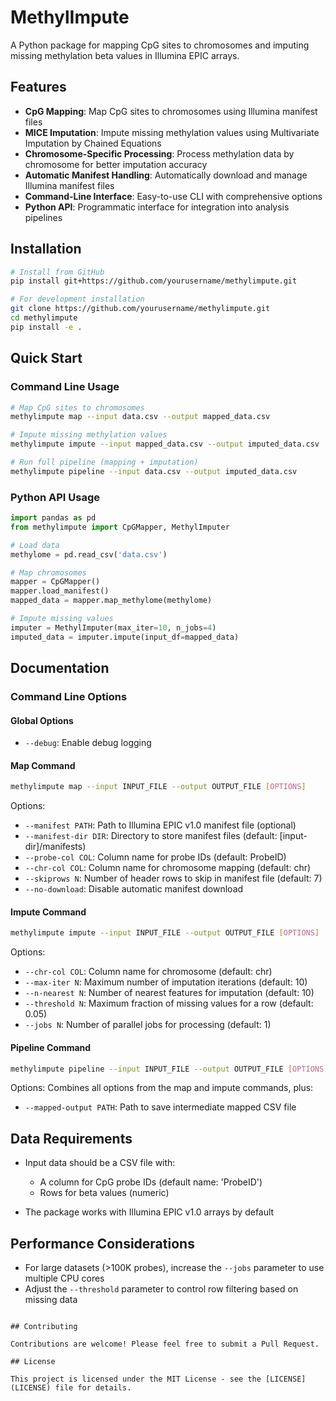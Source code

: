 # MethylImpute

A Python package for mapping CpG sites to chromosomes and imputing missing methylation beta values in Illumina EPIC arrays.

## Features

- **CpG Mapping**: Map CpG sites to chromosomes using Illumina manifest files
- **MICE Imputation**: Impute missing methylation values using Multivariate Imputation by Chained Equations
- **Chromosome-Specific Processing**: Process methylation data by chromosome for better imputation accuracy
- **Automatic Manifest Handling**: Automatically download and manage Illumina manifest files
- **Command-Line Interface**: Easy-to-use CLI with comprehensive options
- **Python API**: Programmatic interface for integration into analysis pipelines

## Installation

```bash
# Install from GitHub
pip install git+https://github.com/yourusername/methylimpute.git

# For development installation
git clone https://github.com/yourusername/methylimpute.git
cd methylimpute
pip install -e .
```

## Quick Start

### Command Line Usage

```bash
# Map CpG sites to chromosomes
methylimpute map --input data.csv --output mapped_data.csv

# Impute missing methylation values
methylimpute impute --input mapped_data.csv --output imputed_data.csv

# Run full pipeline (mapping + imputation)
methylimpute pipeline --input data.csv --output imputed_data.csv
```

### Python API Usage

```python
import pandas as pd
from methylimpute import CpGMapper, MethylImputer

# Load data
methylome = pd.read_csv('data.csv')

# Map chromosomes
mapper = CpGMapper()
mapper.load_manifest()
mapped_data = mapper.map_methylome(methylome)

# Impute missing values
imputer = MethylImputer(max_iter=10, n_jobs=4)
imputed_data = imputer.impute(input_df=mapped_data)
```

## Documentation

### Command Line Options

#### Global Options

- `--debug`: Enable debug logging

#### Map Command

```bash
methylimpute map --input INPUT_FILE --output OUTPUT_FILE [OPTIONS]
```

Options:
- `--manifest PATH`: Path to Illumina EPIC v1.0 manifest file (optional)
- `--manifest-dir DIR`: Directory to store manifest files (default: [input-dir]/manifests)
- `--probe-col COL`: Column name for probe IDs (default: ProbeID)
- `--chr-col COL`: Column name for chromosome mapping (default: chr)
- `--skiprows N`: Number of header rows to skip in manifest file (default: 7)
- `--no-download`: Disable automatic manifest download

#### Impute Command

```bash
methylimpute impute --input INPUT_FILE --output OUTPUT_FILE [OPTIONS]
```

Options:
- `--chr-col COL`: Column name for chromosome (default: chr)
- `--max-iter N`: Maximum number of imputation iterations (default: 10)
- `--n-nearest N`: Number of nearest features for imputation (default: 10)
- `--threshold N`: Maximum fraction of missing values for a row (default: 0.05)
- `--jobs N`: Number of parallel jobs for processing (default: 1)

#### Pipeline Command

```bash
methylimpute pipeline --input INPUT_FILE --output OUTPUT_FILE [OPTIONS]
```

Options: Combines all options from the map and impute commands, plus:
- `--mapped-output PATH`: Path to save intermediate mapped CSV file

## Data Requirements

- Input data should be a CSV file with:
  - A column for CpG probe IDs (default name: 'ProbeID')
  - Rows for beta values (numeric)
  
- The package works with Illumina EPIC v1.0 arrays by default

## Performance Considerations

- For large datasets (>100K probes), increase the `--jobs` parameter to use multiple CPU cores
- Adjust the `--threshold` parameter to control row filtering based on missing data
```

## Contributing

Contributions are welcome! Please feel free to submit a Pull Request.

## License

This project is licensed under the MIT License - see the [LICENSE](LICENSE) file for details.
